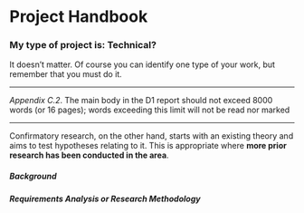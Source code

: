 # Project Handbook



### **My type of project is: Technical?**

It doesn’t matter. Of course you can identify one type of your work, but remember that you must do it.

---

*Appendix C.2*. The main body in the D1 report should not exceed 8000 words (or 16 pages); words exceeding this limit will not be read nor marked



---

Confirmatory research, on the other hand, starts with an existing theory and aims to test hypotheses relating to it. This is appropriate where **more prior research has been conducted in the area**.



##### Background

##### Requirements Analysis or Research Methodology


